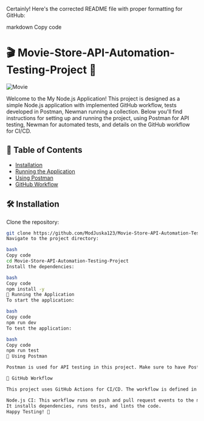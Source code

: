 Certainly! Here's the corrected README file with proper formatting for GitHub:

markdown
Copy code
# 🎬 Movie-Store-API-Automation-Testing-Project 🎥

![Movie](https://i.imgur.com/eBRfD9N.png)

Welcome to the My Node.js Application! This project is designed as a simple Node.js application with implemented GitHub workflow, tests developed in Postman, Newman running a collection. Below you'll find instructions for setting up and running the project, using Postman for API testing, Newman for automated tests, and details on the GitHub workflow for CI/CD.

## 📑 Table of Contents
- [Installation](#installation)
- [Running the Application](#running-the-application)
- [Using Postman](#using-postman)
- [GitHub Workflow](#github-workflow)

## 🛠 Installation

Clone the repository:

```bash
git clone https://github.com/ModJuska123/Movie-Store-API-Automation-Testing-Project
Navigate to the project directory:

bash
Copy code
cd Movie-Store-API-Automation-Testing-Project
Install the dependencies:

bash
Copy code
npm install -y
🚀 Running the Application
To start the application:

bash
Copy code
npm run dev
To test the application:

bash
Copy code
npm run test
🧪 Using Postman

Postman is used for API testing in this project. Make sure to have Postman installed on your system to run and manage your API tests effectively.

🔄 GitHub Workflow

This project uses GitHub Actions for CI/CD. The workflow is defined in .github/workflows/node.js.yml. Here’s a brief overview:

Node.js CI: This workflow runs on push and pull request events to the main branch.
It installs dependencies, runs tests, and lints the code.
Happy Testing! 🎉
